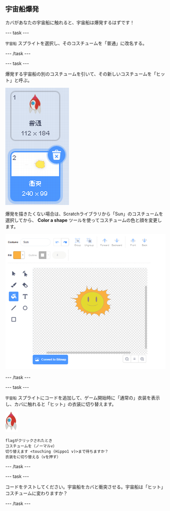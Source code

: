 ## 宇宙船爆発

カバがあなたの宇宙船に触れると、宇宙船は爆発するはずです！

\--- task \---

`宇宙船` スプライトを選択し、そのコスチュームを「普通」に改名する。

\--- /task \---

\--- task \---

爆発する宇宙船の別のコスチュームを引いて、その新しいコスチュームを「ヒット」と呼ぶ。

![スクリーンショット](images/invaders-spaceship-costumes.png)

爆発を描きたくない場合は、Scratchライブラリから「Sun」のコスチュームを選択してから、 **Color a shape** ツールを使ってコスチュームの色と顔を変更します。

![スクリーンショット](images/invaders-sun.png)

\--- /task \---

\--- task \---

`宇宙船` スプライトにコードを追加して、ゲーム開始時に「通常の」衣装を表示し、カバに触れると「ヒット」の衣装に切り替えます。

![ロケットスプライト](images/rocket-sprite.png)

```blocks3
flagがクリックされたとき
コスチュームを（ノーマルv）
切り替えます <touching (Hippo1 v)>まで待ちますか？
衣装をに切り替える（vを押す）
```

\--- /task \---

\--- task \---

コードをテストしてください。宇宙船をカバと衝突させる。宇宙船は「ヒット」コスチュームに変わりますか？

\--- /task \---